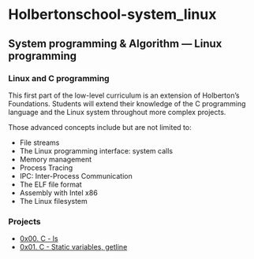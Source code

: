 # Holbertonschool-system_linux

## System programming & Algorithm ― Linux programming

### Linux and C programming

This first part of the low-level curriculum is an extension of Holberton’s Foundations. Students will extend their knowledge of the C programming language and the Linux system throughout more complex projects.

Those advanced concepts include but are not limited to:

- File streams
- The Linux programming interface: system calls
- Memory management
- Process Tracing
- IPC: Inter-Process Communication
- The ELF file format
- Assembly with Intel x86
- The Linux filesystem

### Projects

- [0x00. C - ls](https://github.com/lh1008/holbertonschool-system_linux/tree/main/0x00-ls)
- [0x01. C - Static variables, getline](https://github.com/lh1008/holbertonschool-system_linux/tree/main/0x01-getline)